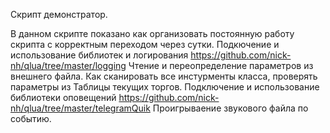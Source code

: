 Скрипт демонстратор.

В данном скрипте показано как организовать постоянную работу скрипта с корректным переходом через сутки.
Подкючение и использование библиотек и логирования https://github.com/nick-nh/qlua/tree/master/logging
Чтение и переопределение параметров из внешнего файла.
Как сканировать все инстурменты класса, проверять параметры из Таблицы текущих торгов.
Подключение и использование библиотеки оповещений https://github.com/nick-nh/qlua/tree/master/telegramQuik
Проигрываение звукового файла по событию.
